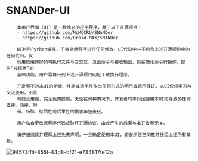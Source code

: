 # SNANDer-UI
        本用户界面（UI）是一款独立的应用程序，基于以下开源项目：
        - https://github.com/McMCCRU/SNANDer
        - https://github.com/Droid-MAX/SNANDer
        
        UI利用Python编写，不会对原程序进行任何修改，UI代码中并不包含上述开源项目中的任何代码，仅
        调用已编译好的可执行文件与之交互，发出命令与接收输出，旨在简化命令行操作，提供“按现状”的
        基础功能。用户需自行到上述开源项目网址下载执行程序。
        
        开发者不对本UI的功能、性能或适用性作出任何形式的明示或暗示保证。本UI仅供学习与交流使用，不具
        有商业用途，完全免费提供。无论在何种情况下，开发者均不对因使用本UI而导致的任何直接、间接、附
        带、特殊、惩罚性或后果性的损害承担责任。
        
        用户私自更改原程序代码或破坏开源协议，由此产生的后果与本开发者无关。
        
        请仔细阅读并理解上述免责声明。一旦确定使用本UI，即表示您已同意并接受上述所有条款。
![94573ff4-855f-44d8-bf21-e734817fe12a](https://github.com/user-attachments/assets/fe961831-e838-4646-98ac-c05a959362f0)
